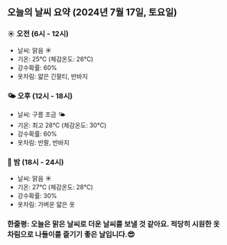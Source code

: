 
## 오늘의 날씨 요약 (2024년 7월 17일, 토요일)

### ☀️  오전 (6시 - 12시)
- 날씨: 맑음 ☀️
- 기온: 25℃ (체감온도: 26℃)
- 강수확률: 60%
- 옷차림: 얇은 긴팔티, 반바지

### 🌤️  오후 (12시 - 18시)
- 날씨: 구름 조금 🌤️
- 기온: 최고 28℃ (체감온도: 30℃)
- 강수확률: 60%
- 옷차림: 반팔, 반바지

### 🌙  밤 (18시 - 24시)
- 날씨: 맑음 ☀️
- 기온: 27℃ (체감온도: 28℃)
- 강수확률: 30%
- 옷차림: 가벼운 얇은 옷

### 한줄평: 오늘은 맑은 날씨로 더운 날씨를 보낼 것 같아요. 적당히 시원한 옷차림으로 나들이를 즐기기 좋은 날입니다.😎